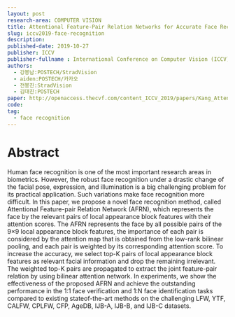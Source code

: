 ```yaml
---
layout: post
research-area: COMPUTER VISION
title: Attentional Feature-Pair Relation Networks for Accurate Face Recognition
slug: iccv2019-face-recognition
description:
published-date: 2019-10-27
publisher: ICCV
publisher-fullname : International Conference on Computer Vision (ICCV)
authors:
  - 강봉남:POSTECH/StradVision
  - aiden:POSTECH/카카오
  - 전봉진:StradVision
  - 김대진:POSTECH
paper: http://openaccess.thecvf.com/content_ICCV_2019/papers/Kang_Attentional_Feature-Pair_Relation_Networks_for_Accurate_Face_Recognition_ICCV_2019_paper.pdf
code:
tag:
  - face recognition
---
```


# Abstract

Human face recognition is one of the most important research areas in biometrics. However, the robust face recognition under a drastic change of the facial pose, expression, and illumination is a big challenging problem for its practical application. Such variations make face recognition more difficult. In this paper, we propose a novel face recognition method, called Attentional Feature-pair Relation Network (AFRN), which represents the face by the relevant pairs of local appearance block features with their attention scores. The AFRN represents the face by all possible pairs of the 9×9 local appearance block features, the importance of each pair is considered by the attention map that is obtained from the low-rank bilinear pooling, and each pair is weighted by its corresponding attention score. To increase the accuracy, we select top-K pairs of local appearance block features as relevant facial information and drop the remaining irrelevant. The weighted top-K pairs are propagated to extract the joint feature-pair relation by using bilinear attention network. In experiments, we show the effectiveness of the proposed AFRN and achieve the outstanding performance in the 1:1 face verification and 1:N face identification tasks compared to existing stateof-the-art methods on the challenging LFW, YTF, CALFW, CPLFW, CFP, AgeDB, IJB-A, IJB-B, and IJB-C datasets.
